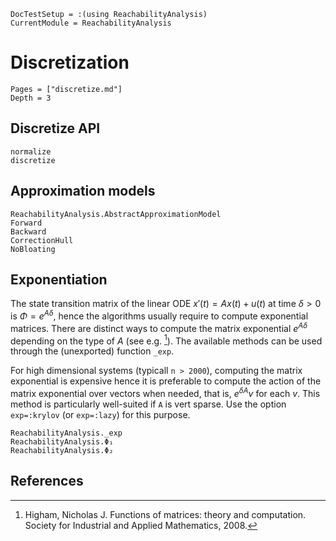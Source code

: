 ```@meta
DocTestSetup = :(using ReachabilityAnalysis)
CurrentModule = ReachabilityAnalysis
```

# Discretization

```@contents
Pages = ["discretize.md"]
Depth = 3
```

## Discretize API

```@docs
normalize
discretize
```

## Approximation models

```@docs
ReachabilityAnalysis.AbstractApproximationModel
Forward
Backward
CorrectionHull
NoBloating
```

## Exponentiation

The state transition matrix of the linear ODE $x'(t) = Ax(t) + u(t)$ at time
$\delta > 0$ is $\Phi = e^{A\delta}$, hence the algorithms usually require to
compute exponential matrices. There are distinct ways to compute the matrix
exponential $e^{A\delta}$ depending on the type of $A$
(see e.g. [^HIH08]). The available methods can be used through the (unexported) function `_exp`.

For high dimensional systems (typicall `n > 2000`), computing the matrix exponential
is expensive hence it is preferable to compute the action of the matrix exponential
over vectors when needed, that is, $e^{δA} v$ for each $v$. This method is particularly
well-suited if `A` is vert sparse. Use the option `exp=:krylov` (or `exp=:lazy`) for this purpose.

```@docs
ReachabilityAnalysis._exp
ReachabilityAnalysis.Φ₁
ReachabilityAnalysis.Φ₂
```

## References

[^HIH08]: Higham, Nicholas J. Functions of matrices: theory and computation. Society for Industrial and Applied Mathematics, 2008.
